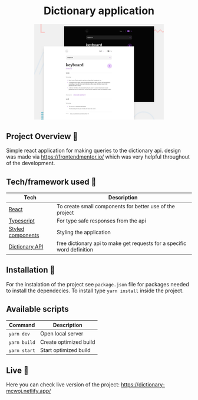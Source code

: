 
<h1 align="center">Dictionary application</h4>

<p align="center">
    <img src="https://raw.githubusercontent.com/mcwojdzinski/dictionary-app/main/design/preview.jpg"
         alt="Screenshot" width="70%">
  </a>
</p>

## Project Overview 🎉
Simple react application for making queries to the dictionary api. design was made via https://frontendmentor.io/ which was very helpful throughout of the development.

## Tech/framework used 🔧

| Tech                                                    | Description                              |
| ------------------------------------------------------- | ---------------------------------------- |
| [React](https://react.dev/)                           | To create small components for better use of the project   |
| [Typescript](https://www.typescriptlang.org/)                           | For type safe responses from the api    |
| [Styled components](https://styled-components.com/)                           | Styling the application   |
| [Dictionary API](https://dictionaryapi.dev/)                           | free dictionary api to make get requests for a specific word definition    |

## Installation 💾
For the instalation of the project see `package.json` file for packages needed to install the dependecies. To install type `yarn install` inside the project.

## Available scripts

| Command                   | Description                   |
| ------------------------- | ----------------------------- |
| `yarn dev`           | Open local server             |
| `yarn build`           | Create optimized build        |
| `yarn start`           | Start optimized build        |


## Live 📍
Here you can check live version of the project: https://dictionary-mcwoj.netlify.app/
